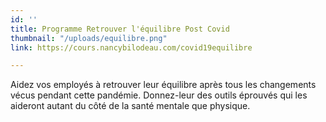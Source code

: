 ```yaml
---
id: ''
title: Programme Retrouver l'équilibre Post Covid
thumbnail: "/uploads/equilibre.png"
link: https://cours.nancybilodeau.com/covid19equilibre

---
```

Aidez vos employés à retrouver leur équilibre après tous les changements vécus pendant cette pandémie. Donnez-leur des outils éprouvés qui les aideront autant du côté de la santé mentale que physique.